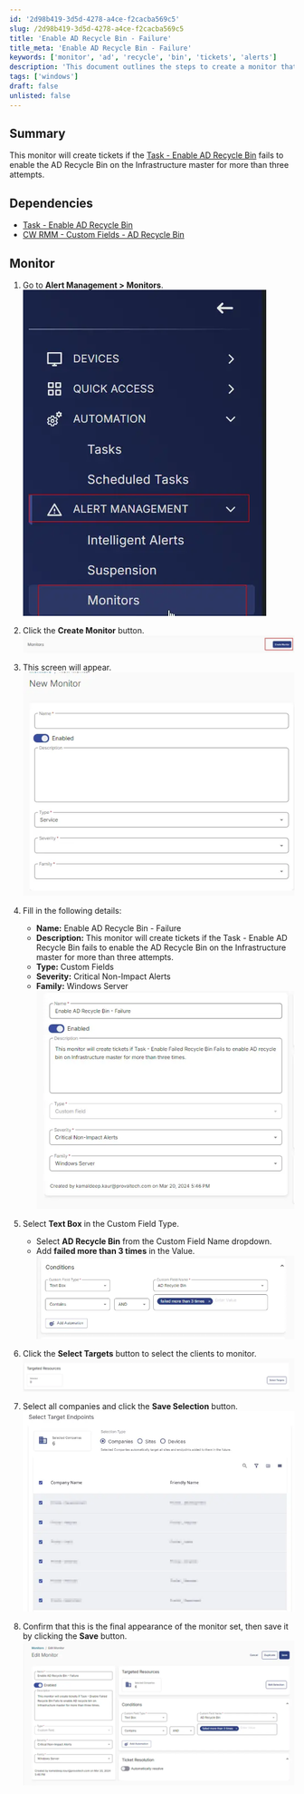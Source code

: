 ```yaml
---
id: '2d98b419-3d5d-4278-a4ce-f2cacba569c5'
slug: /2d98b419-3d5d-4278-a4ce-f2cacba569c5
title: 'Enable AD Recycle Bin - Failure'
title_meta: 'Enable AD Recycle Bin - Failure'
keywords: ['monitor', 'ad', 'recycle', 'bin', 'tickets', 'alerts']
description: 'This document outlines the steps to create a monitor that generates tickets if the task to enable the Active Directory Recycle Bin fails on the Infrastructure master for more than three attempts. It details the necessary dependencies and step-by-step instructions for setting up the monitor in Alert Management.'
tags: ['windows']
draft: false
unlisted: false
---
```


## Summary

This monitor will create tickets if the [Task - Enable AD Recycle Bin](/docs/bb53445d-532a-4ec4-b4c5-3f8d0610d6f7) fails to enable the AD Recycle Bin on the Infrastructure master for more than three attempts.

## Dependencies

- [Task - Enable AD Recycle Bin](/docs/bb53445d-532a-4ec4-b4c5-3f8d0610d6f7)
- [CW RMM - Custom Fields - AD Recycle Bin](/docs/e4801a6f-1945-4aee-bd39-1601a185b9eb)

## Monitor

1. Go to **Alert Management > Monitors**.  
   ![Image](../../../static/img/docs/2d98b419-3d5d-4278-a4ce-f2cacba569c5/image_1_1.webp)  

2. Click the **Create Monitor** button.  
   ![Image](../../../static/img/docs/2d98b419-3d5d-4278-a4ce-f2cacba569c5/image_2_1.webp)  

3. This screen will appear.  
   ![Image](../../../static/img/docs/2d98b419-3d5d-4278-a4ce-f2cacba569c5/image_3_1.webp)  

4. Fill in the following details:  
   - **Name:** Enable AD Recycle Bin - Failure  
   - **Description:** This monitor will create tickets if the Task - Enable AD Recycle Bin fails to enable the AD Recycle Bin on the Infrastructure master for more than three attempts.  
   - **Type:** Custom Fields  
   - **Severity:** Critical Non-Impact Alerts  
   - **Family:** Windows Server  
   ![Image](../../../static/img/docs/2d98b419-3d5d-4278-a4ce-f2cacba569c5/image_4_1.webp)  

5. Select **Text Box** in the Custom Field Type.  
   - Select **AD Recycle Bin** from the Custom Field Name dropdown.  
   - Add **failed more than 3 times** in the Value.  
   ![Image](../../../static/img/docs/2d98b419-3d5d-4278-a4ce-f2cacba569c5/image_5_1.webp)  

6. Click the **Select Targets** button to select the clients to monitor.  
   ![Image](../../../static/img/docs/2d98b419-3d5d-4278-a4ce-f2cacba569c5/image_6_1.webp)  

7. Select all companies and click the **Save Selection** button.  
   ![Image](../../../static/img/docs/2d98b419-3d5d-4278-a4ce-f2cacba569c5/image_7_1.webp)  

8. Confirm that this is the final appearance of the monitor set, then save it by clicking the **Save** button.  
   ![Image](../../../static/img/docs/2d98b419-3d5d-4278-a4ce-f2cacba569c5/image_8_1.webp)  